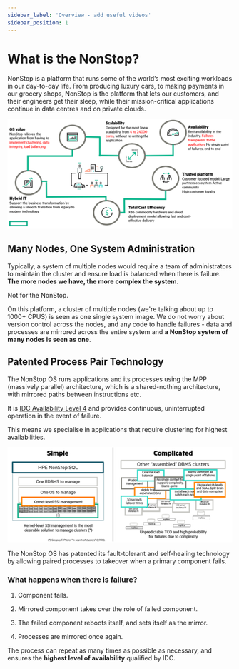 ```yaml
---
sidebar_label: 'Overview - add useful videos'
sidebar_position: 1
---
```


# What is the NonStop?

NonStop is a platform that runs some of the world’s most exciting workloads in our day-to-day life. From producing luxury cars, to making payments in our grocery shops, NonStop is the platform that lets our customers, and their engineers get their sleep, while their mission-critical applications continue in data centres and on private clouds.

![What Makes NonStop, NonStop](/img/vp.png)


## Many Nodes, One System Administration

Typically, a system of multiple nodes would require a team of administrators to maintain the cluster and ensure load is balanced when there is failure. **The more nodes we have, the more complex the system**.

Not for the NonStop.

On this platform, a cluster of multiple nodes (we're talking about up to 1000+ CPUS) is seen as one single system image. We do not worry about version control across the nodes, and any code to handle failures - data and processes are mirrored across the entire system and **a NonStop system of many nodes is seen as one**.

## Patented Process Pair Technology
The NonStop OS runs applications and its processes using the MPP (massively parallel) architecture, which is a shared-nothing architecture, with mirrored paths between instructions etc.

It is [IDC Availability Level 4](https://blog.stratus.com/what-exactly-is-high-availability-anyway/#:~:text=Zero%20End%20User%20Impact%20(No%20Downtime%20%E2%80%93%20IDC%20calls%20this%20AL4)&text=This%20means%20that%20there%20is,the%20event%20of%20a%20failure) and provides continuous, uninterrupted operation in the event of failure.

This means we specialise in applications that require clustering for highest availabilities.

![Simplicity is Best](/img/simplicity.PNG)

The NonStop OS has patented its fault-tolerant and self-healing technology by allowing paired processes to takeover when a primary component fails.

### What happens when there is failure?

1. Component fails.

2. Mirrored component takes over the role of failed component. 

3. The failed component reboots itself, and sets itself as the mirror.

4. Processes are mirrored once again.

The process can repeat as many times as possible as necessary, and ensures the **highest level of availability** qualified by IDC.


